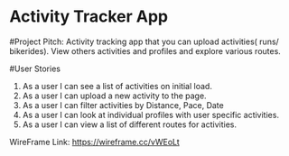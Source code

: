 # Activity Tracker App

#Project Pitch: 
Activity tracking app that you can upload activities( runs/ bikerides). View others activities and profiles and explore
various routes. 

#User Stories
1. As a user I can see a list of activities on initial load. 
2. As a user I can upload a new activity to the page. 
3. As a user I can filter activities by Distance, Pace, Date
4. As a user I can look at individual profiles with user specific activities.
5. As a user I can view a list of different routes for activities.


WireFrame Link: https://wireframe.cc/vWEoLt
